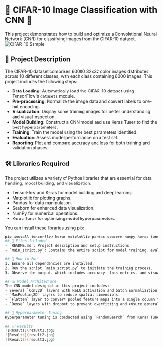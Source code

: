 ﻿# 🌟 CIFAR-10 Image Classification with CNN 🌟

This project demonstrates how to build and optimize a Convolutional Neural Network (CNN) for classifying images from the CIFAR-10 dataset. 
![CIFAR-10 Sample](images/cifar10_sample.png "Sample Images from CIFAR-10")


## 📘 Project Description

The CIFAR-10 dataset comprises 60000 32x32 color images distributed across 10 different classes, with each class containing 6000 images. This project includes the following steps:
- **Data Loading**: Automatically load the CIFAR-10 dataset using TensorFlow's `datasets` module.
- **Pre-processing**: Normalize the image data and convert labels to one-hot encoding.
- **Visualization**: Display some training images for better understanding and visual inspection.
- **Model Building**: Construct a CNN model and use Keras Tuner to find the best hyperparameters.
- **Training**: Train the model using the best parameters identified.
- **Evaluation**: Assess model performance on a test set.
- **Reporting**: Plot and compare accuracy and loss for both training and validation phases.

## 🛠️ Libraries Required

The project utilizes a variety of Python libraries that are essential for data handling, model building, and visualization:

- TensorFlow and Keras for model building and deep learning.
- Matplotlib for plotting graphs.
- Pandas for data manipulation.
- Seaborn for enhanced data visualization.
- NumPy for numerical operations.
- Keras Tuner for optimizing model hyperparameters.

You can install these libraries using pip:
```bash
pip install tensorflow keras matplotlib pandas seaborn numpy keras-tuner
## 📁 Files Included
- `README.md`: Project description and setup instructions.
- `main_script.py`: Contains the entire script for model training, evaluation, and plotting.

## 🚀 How to Run
1. Ensure all dependencies are installed.
2. Run the script `main_script.py` to initiate the training process.
3. Observe the output, which includes accuracy, loss metrics, and visual plots.

## 📊 Model Architecture
The CNN model designed in this project includes:
- Several `Conv2D` layers with ReLU activation and batch normalization to extract features.
- `MaxPooling2D` layers to reduce spatial dimensions.
- `Flatten` layer to convert pooled feature maps into a single column that feeds into the dense layer.
- `Dense` layers with dropout to prevent overfitting and ensure generalization.

## 🔧 Hyperparameter Tuning
Hyperparameter tuning is conducted using `RandomSearch` from Keras Tuner, exploring various configurations to determine the most effective structure and parameters for our model.

## 📈 Results
![Results](result1.jpg)
![Results](result2.jpg)
![Results](result3.jpg)

